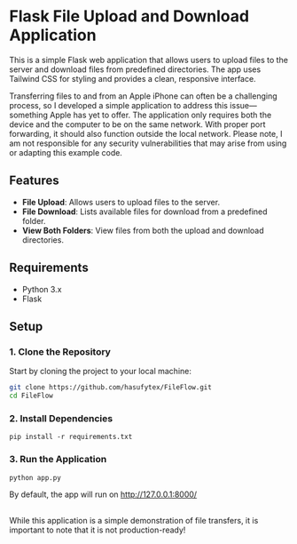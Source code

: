 # Flask File Upload and Download Application

This is a simple Flask web application that allows users to upload files to the server and download files from predefined directories. The app uses Tailwind CSS for styling and provides a clean, responsive interface.

Transferring files to and from an Apple iPhone can often be a challenging process, so I developed a simple application to address this issue—something Apple has yet to offer. The application only requires both the device and the computer to be on the same network. With proper port forwarding, it should also function outside the local network. Please note, I am not responsible for any security vulnerabilities that may arise from using or adapting this example code.

## Features
- **File Upload**: Allows users to upload files to the server.
- **File Download**: Lists available files for download from a predefined folder.
- **View Both Folders**: View files from both the upload and download directories.

## Requirements
- Python 3.x
- Flask

## Setup

### 1. Clone the Repository
Start by cloning the project to your local machine:

```bash
git clone https://github.com/hasufytex/FileFlow.git
cd FileFlow
```

### 2. Install Dependencies
```
pip install -r requirements.txt
```
### 3. Run the Application

```bash
python app.py
```

By default, the app will run on http://127.0.0.1:8000/
##
While this application is a simple demonstration of file transfers, it is important to note that it is not production-ready!
